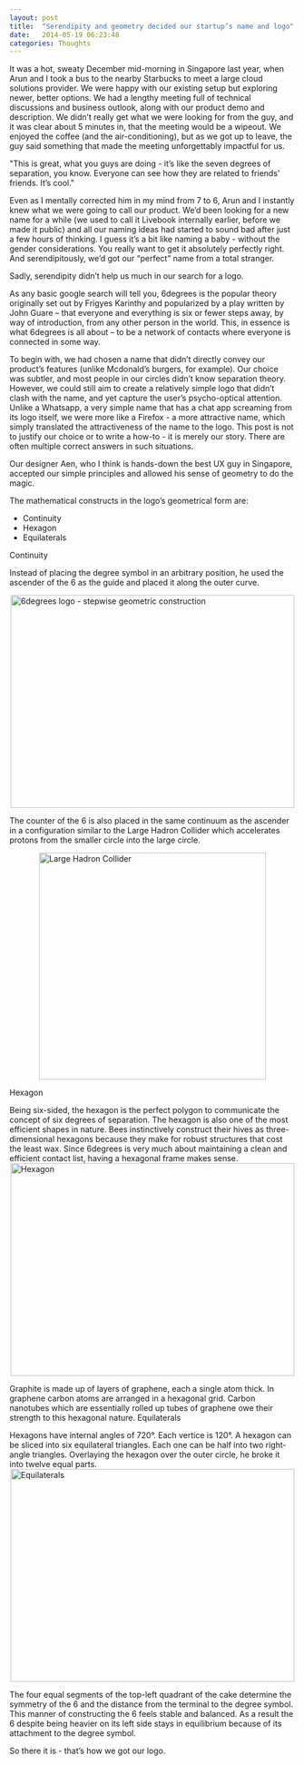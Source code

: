 ```yaml
---
layout: post
title:  "Serendipity and geometry decided our startup’s name and logo"
date:   2014-05-19 06:23:48
categories: Thoughts
---
```

It was a hot, sweaty December mid-morning in Singapore last year, when Arun and I took a bus to the nearby Starbucks to meet a large cloud solutions provider. We were happy with our existing setup but exploring newer, better options. We had a lengthy meeting full of technical discussions and business outlook, along with our product demo and description. We didn’t really get what we were looking for from the guy, and it was clear about 5 minutes in, that the meeting would be a wipeout. We enjoyed the coffee (and the air-conditioning), but as we got up to leave, the guy said something that made the meeting unforgettably impactful for us.

"This is great, what you guys are doing - it’s like the seven degrees of separation, you know. Everyone can see how they are related to friends’ friends. It’s cool."

Even as I mentally corrected him in my mind from 7 to 6, Arun and I instantly knew what we were going to call our product. We’d been looking for a new name for a while (we used to call it Livebook internally earlier, before we made it public) and all our naming ideas had started to sound bad after just a few hours of thinking. I guess it’s a bit like naming a baby - without the gender considerations. You really want to get it absolutely perfectly right. And serendipitously, we’d got our “perfect” name from a total stranger.

Sadly, serendipity didn’t help us much in our search for a logo.

As any basic google search will tell you, 6degrees is the popular theory originally set out by Frigyes Karinthy and popularized by a play written by John Guare – that everyone and everything is six or fewer steps away, by way of introduction, from any other person in the world. This, in essence is what 6degrees is all about – to be a network of contacts where everyone is connected in some way.

To begin with, we had chosen a name that didn’t directly convey our product’s features (unlike Mcdonald’s burgers, for example). Our choice was subtler, and most people in our circles didn’t know separation theory. However, we could still aim to create a relatively simple logo that didn’t clash with the name, and yet capture the user’s psycho-optical attention. Unlike a Whatsapp, a very simple name that has a chat app screaming from its logo itself, we were more like a Firefox - a more attractive name, which simply translated the attractiveness of the name to the logo. This post is not to justify our choice or to write a how-to - it is merely our story. There are often multiple correct answers in such situations.

Our designer Aen, who I think is hands-down the best UX guy in Singapore, accepted our simple principles and allowed his sense of geometry to do the magic.

The mathematical constructs in the logo’s geometrical form are:

*   Continuity
*   Hexagon
*   Equilaterals

Continuity

Instead of placing the degree symbol in an arbitrary position, he used the ascender of the 6 as the guide and placed it along the outer curve.

<img src="{{site.url}}/assets/6degrees_logo_construction_gif.gif" alt="6degrees logo - stepwise geometric construction" style="width: 500px;height:375px;margin-bottom:1.625em;margin:auto;display:block;"/>

The counter of the 6 is also placed in the same continuum as the ascender in a configuration similar to the Large Hadron Collider which accelerates protons from the smaller circle into the large circle.

<img src="{{site.url}}/assets/Location_Large_Hadron_Collider.PNG" alt="Large Hadron Collider" style="width: 400px;height:400px;margin-bottom:1.625em;margin:auto;display:block;"/>

Hexagon

Being six-sided, the hexagon is the perfect polygon to communicate the concept of six degrees of separation. The hexagon is also one of the most efficient shapes in nature. Bees instinctively construct their hives as three-dimensional hexagons because they make for robust structures that cost the least wax. Since 6degrees is very much about maintaining a clean and efficient contact list, having a hexagonal frame makes sense.
<img src="{{site.url}}/assets/6degrees_on_hexagon.png" alt="Hexagon" style="width: 500px;height:375px;margin-bottom:1.625em;margin:auto;display:block;"/>

Graphite is made up of layers of graphene, each a single atom thick. In graphene carbon atoms are arranged in a hexagonal grid. Carbon nanotubes which are essentially rolled up tubes of graphene owe their strength to this hexagonal nature.
Equilaterals

Hexagons have internal angles of 720°. Each vertice is 120°. A hexagon can be sliced into six equilateral triangles. Each one can be half into two right-angle triangles. Overlaying the hexagon over the outer circle, he broke it into twelve equal parts.
<img src="{{site.url}}/assets/6degrees_equilaterals.png" alt="Equilaterals" style="width: 500px;height:375px;margin-bottom:1.625em;margin:auto;display:block;"/>

The four equal segments of the top-left quadrant of the cake determine the symmetry of the 6 and the distance from the terminal to the degree symbol. This manner of constructing the 6 feels stable and balanced. As a result the 6 despite being heavier on its left side stays in equilibrium because of its attachment to the degree symbol.

So there it is - that’s how we got our logo.
